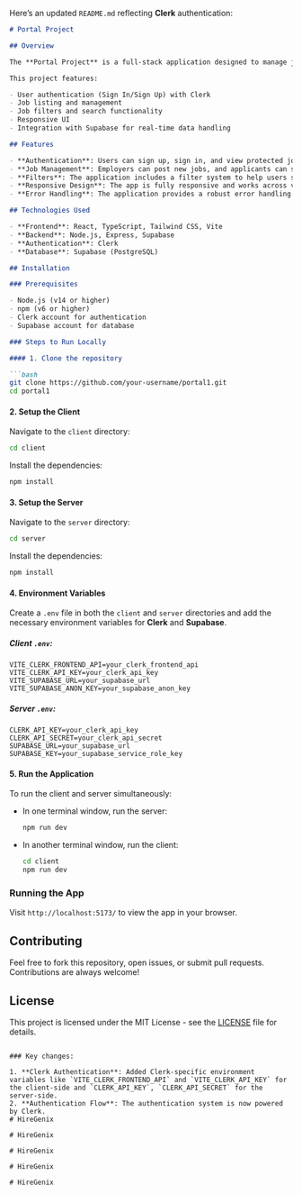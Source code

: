Here’s an updated `README.md` reflecting **Clerk** authentication:

```markdown
# Portal Project

## Overview

The **Portal Project** is a full-stack application designed to manage job listings, user authentication, and job applications. It consists of a client-side built using **React** and a server-side built using **Node.js** and **Express**, connected to a **Supabase** backend for managing data storage. Authentication is handled using **Clerk**, which provides a secure and easy-to-use user authentication solution.

This project features:

- User authentication (Sign In/Sign Up) with Clerk
- Job listing and management
- Job filters and search functionality
- Responsive UI
- Integration with Supabase for real-time data handling

## Features

- **Authentication**: Users can sign up, sign in, and view protected job listing pages using **Clerk** authentication.
- **Job Management**: Employers can post new jobs, and applicants can search and apply for jobs.
- **Filters**: The application includes a filter system to help users search for jobs by category, location, etc.
- **Responsive Design**: The app is fully responsive and works across various devices.
- **Error Handling**: The application provides a robust error handling mechanism for a smooth user experience.

## Technologies Used

- **Frontend**: React, TypeScript, Tailwind CSS, Vite
- **Backend**: Node.js, Express, Supabase
- **Authentication**: Clerk
- **Database**: Supabase (PostgreSQL)

## Installation

### Prerequisites

- Node.js (v14 or higher)
- npm (v6 or higher)
- Clerk account for authentication
- Supabase account for database

### Steps to Run Locally

#### 1. Clone the repository

```bash
git clone https://github.com/your-username/portal1.git
cd portal1
```

#### 2. Setup the Client

Navigate to the `client` directory:

```bash
cd client
```

Install the dependencies:

```bash
npm install
```

#### 3. Setup the Server

Navigate to the `server` directory:

```bash
cd server
```

Install the dependencies:

```bash
npm install
```

#### 4. Environment Variables

Create a `.env` file in both the `client` and `server` directories and add the necessary environment variables for **Clerk** and **Supabase**.

##### Client `.env`:
```
VITE_CLERK_FRONTEND_API=your_clerk_frontend_api
VITE_CLERK_API_KEY=your_clerk_api_key
VITE_SUPABASE_URL=your_supabase_url
VITE_SUPABASE_ANON_KEY=your_supabase_anon_key
```

##### Server `.env`:
```
CLERK_API_KEY=your_clerk_api_key
CLERK_API_SECRET=your_clerk_api_secret
SUPABASE_URL=your_supabase_url
SUPABASE_KEY=your_supabase_service_role_key
```

#### 5. Run the Application

To run the client and server simultaneously:

- In one terminal window, run the server:
  ```bash
  npm run dev
  ```

- In another terminal window, run the client:
  ```bash
  cd client
  npm run dev
  ```

### Running the App

Visit `http://localhost:5173/` to view the app in your browser.

## Contributing

Feel free to fork this repository, open issues, or submit pull requests. Contributions are always welcome!

## License

This project is licensed under the MIT License - see the [LICENSE](LICENSE) file for details.
```

### Key changes:

1. **Clerk Authentication**: Added Clerk-specific environment variables like `VITE_CLERK_FRONTEND_API` and `VITE_CLERK_API_KEY` for the client-side and `CLERK_API_KEY`, `CLERK_API_SECRET` for the server-side.
2. **Authentication Flow**: The authentication system is now powered by Clerk.
#   H i r e G e n i x  
 #   H i r e G e n i x  
 #   H i r e G e n i x  
 #   H i r e G e n i x  
 #   H i r e G e n i x  
 